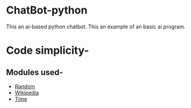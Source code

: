 # ChatBot-python
This an ai-based python chatbot. This an example of an basic ai program.


# Code simplicity- 
## Modules used- 
 - [Random](https://docs.python.org/3/library/random.html)
 - [Wikipedia](https://pypi.org/project/wikipedia/)
 - [Time](https://docs.python.org/3/library/time.html)
